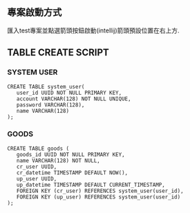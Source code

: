## 專案啟動方式
匯入test專案並點選箭頭按鈕啟動(intellij)箭頭預設位置在右上方.
## TABLE CREATE SCRIPT
### SYSTEM USER
```
CREATE TABLE system_user(
   user_id UUID NOT NULL PRIMARY KEY,
   account VARCHAR(128) NOT NULL UNIQUE,
   password VARCHAR(128),
   name VARCHAR(128)
);
```
### GOODS
```
CREATE TABLE goods (
   goods_id UUID NOT NULL PRIMARY KEY,
   name VARCHAR(128) NOT NULL,
   cr_user UUID,
   cr_datetime TIMESTAMP DEFAULT NOW(),
   up_user UUID,
   up_datetime TIMESTAMP DEFAULT CURRENT_TIMESTAMP,
   FOREIGN KEY (cr_user) REFERENCES system_user(user_id),
   FOREIGN KEY (up_user) REFERENCES system_user(user_id)
);
```